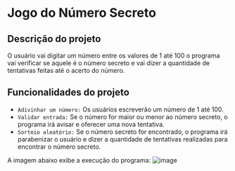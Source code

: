 # Jogo do Número Secreto

## Descrição do projeto

O usuário vai digitar um número entre os valores de 1 até 100 o programa vai verificar se aquele é o número secreto e vai dizer a quantidade de tentativas feitas até o acerto do número.

## Funcionalidades do projeto

- `Adivinhar um número:` Os usuários escreverão um número de 1 até 100.
- `Validar entrada:` Se o número for maior ou menor ao número secreto, o programa irá avisar e oferecer uma nova tentativa. 
- `Sorteio aleatório:` Se o número secreto for encontrado, o programa irá parabenizar o usuário e dizer a quantidade de tentativas realizadas para encontrar o número secreto.

A imagem abaixo exibe a execução do programa:
![image](https://github.com/user-attachments/assets/99fd80dc-7312-4180-bfe2-de4dec2fc1ff)
